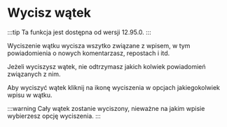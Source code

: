 # Wycisz wątek

:::tip
Ta funkcja jest dostępna od wersji 12.95.0.
:::

Wyciszenie wątku wycisza wszytko związane z wpisem, w tym powiadomienia o nowych komentarzasz, repostach i itd.

Jeżeli wyciszysz wątek, nie odtrzymasz jakich kolwiek powiadomień związanych z nim.

Aby wyciszyć wątek kliknij na ikonę wyciszenia w opcjach jakiegokolwiek wpisu w wątku.

:::warning
Cały wątek zostanie wyciszony, nieważne na jakim wpisie wybierzesz opcję wyciszenia.
:::
